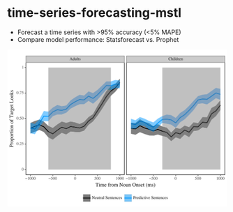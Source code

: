 # time-series-forecasting-mstl

- Forecast a time series with >95% accuracy (&lt;5% MAPE)
- Compare model performance: Statsforecast vs. Prophet

![alt text](https://github.com/tracyreuter/time-series-visualization/blob/main/time-series-visualization.png?raw=true)
